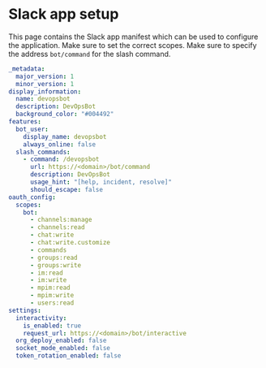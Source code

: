 # Slack app setup

This page contains the Slack app manifest which can be used to configure the application.
Make sure to set the correct scopes.
Make sure to specify the address `bot/command` for the slash command.

```yaml
_metadata:
  major_version: 1
  minor_version: 1
display_information:
  name: devopsbot
  description: DevOpsBot
  background_color: "#004492"
features:
  bot_user:
    display_name: devopsbot
    always_online: false
  slash_commands:
    - command: /devopsbot
      url: https://<domain>/bot/command
      description: DevOpsBot
      usage_hint: "[help, incident, resolve]"
      should_escape: false
oauth_config:
  scopes:
    bot:
      - channels:manage
      - channels:read
      - chat:write
      - chat:write.customize
      - commands
      - groups:read
      - groups:write
      - im:read
      - im:write
      - mpim:read
      - mpim:write
      - users:read
settings:
  interactivity:
    is_enabled: true
    request_url: https://<domain>/bot/interactive
  org_deploy_enabled: false
  socket_mode_enabled: false
  token_rotation_enabled: false
```
